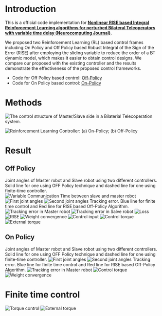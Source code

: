 # Introduction 
This is a official code implementation for **[Nonlinear RISE based Integral Reinforcement Learning algorithms for perturbed Bilateral Teleoperators with variable time delay (Neurocomputing Journal)](https://papers.ssrn.com/sol3/papers.cfm?abstract_id=4503535).** 

We proposed two Reinforcement Learning (RL) based control frames including On Policy and Off Policy based Robust Integral of the Sign of the Error (RISE) after employing the sliding variable to reduce the order of a BT dynamic model, which makes it easier to obtain control designs. We compare our proposed with the existing controller and the results demonstrate the effectiveness of the proposed control frameworks.
- Code for Off Policy based control: [Off-Policy](https://github.com/ZQuang2202/Reinforcement-learning-based-control-for-BTs/tree/main/Off_Policy)
- Code for On Policy based control: [On-Policy](https://github.com/ZQuang2202/Reinforcement-learning-based-control-for-BTs/tree/main/On_Policy)

# Methods

![The control structure of Master/Slave side in a Bilaterial Telecoperation system.](images/RISE-RL-BTs.jpg)

![Reinforcement Learning Controller: (a) On-Policy; (b) Off-Policy ](images/On-Off_Policy.jpg)

# Result
## Off Policy
Joint angles of Master robot and Slave robot using two different controllers. Solid line for one using OFF Policy technique and dashed line for one using finite-time controller.
![Variable Communication Time between slave and master robot](images/communication_time.jpg)
![First joint angles](images/1st_joint.jpg)
![Second joint angles](images/2nd_joint.jpg)
Tracking error. Blue line for finite time control and Red line for RISE based Off-Policy Algorithm.
![Tracking error in Master robot](images/Tracking_error_Master.jpg)
![Tracking error in Salve robot](images/Tracking_error_Slave.jpg)
![Loss](images/costFunctionDiff.jpg)
![RISE](images/RISE_term.jpg)
![Weight convergence](images/NN_weight.jpg)
![Control input](images/control_input.jpg)
![Control torque](images/torque_DataDriven.jpg)
![External torque](images/External_torque_DataDriven.jpg)
## On Policy
Joint angles of Master robot and Slave robot using two different controllers. Solid line for one using OFF Policy technique and dashed line for one using finite-time controller.
![First joint angles](images/1st_joint_onPolicy.jpg)
![Second joint angles](images/2nd_joint_onPolicy.jpg)
Tracking error. Blue line for finite time control and Red line for RISE based Off-Policy Algorithm.
![Tracking error in Master robot](images/onPolicy_tracking_error.jpg)
![Control torque](images/onPolicy_torque.jpg)
![Weight convergence](images/onPolicy_NN_weights.jpg)
# Finite time control 
![Torque control](images/torque_IET.jpg)
![External torque](images/External_torque_IET.jpg)
